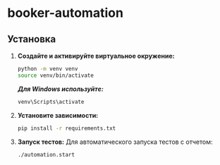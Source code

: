# booker-automation

## Установка

1. **Создайте и активируйте виртуальное окружение:**
    ```bash
    python -m venv venv
    source venv/bin/activate
    ```
   ***Для Windows используйте:***
   ```bash
   venv\Scripts\activate

2. **Установите зависимости:**
    ```bash
    pip install -r requirements.txt

3. **Запуск тестов:**
    Для автоматического запуска тестов с отчетом:
    ```bash
    ./automation.start